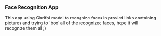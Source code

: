 ### Face Recognition App

This app using Clarifai model to recognize faces
in provied links containing pictures and
trying to 'box' all of the recognized faces, hope
it will recognize them all ;)
